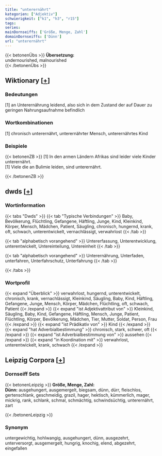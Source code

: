 ```yaml
---
title: "unterernährt"
kategorien: ["Adjektiv"]
schwierigkeit: ["k1", "h3", "r15"]
tags:
series:
mainDornseiffs: ['Größe, Menge, Zahl']
domainDornseiffs: ['Dünn']
url: "unterernährt"
---
```


{{< betonenÜbs >}}
**Übersetzung:**  
undernourished, malnourished  
{{< /betonenÜbs >}}

## Wiktionary [[+](https://de.wiktionary.org/wiki/unterernährt)]

### Bedeutungen
[1] an Unterernährung leidend, also sich in dem Zustand der auf Dauer zu geringen Nahrungsaufnahme befindlich  

### Wortkombinationen
[1] chronisch unterernährt, unterernährter Mensch, unterernährtes Kind  

### Beispiele
{{< betonenZB >}}
[1] In den armen Ländern Afrikas sind leider viele Kinder unterernährt.  
[1] Viele die an Bulimie leiden, sind unterernährt.  

{{< /betonenZB >}}


## dwds [[+](https://www.dwds.de/wb/unterernährt)]

### Wortinformation
{{< tabs "Dwds" >}}
{{< tab "Typische Verbindungen" >}}
Baby, Bevölkerung, Flüchtling, Gefangene, Häftling, Junge, Kind, Kleinkind, Körper, Mensch, Mädchen, Patient, Säugling, chronisch, hungernd, krank, oft, schwach, unterentwickelt, vernachlässigt, verwahrlost
{{< /tab >}}

{{< tab "alphabetisch vorangehend" >}}
Untererfassung, Unterentwicklung, unterentwickelt, Untereinteilung, Untereinheit
{{< /tab >}}

{{< tab "alphabetisch vorangehend" >}}
Unterernährung, Unterfaden, unterfahren, Unterfahrschutz, Unterfahrung
{{< /tab >}}

{{< /tabs >}}

### Wortprofil
{{< expand "Überblick" >}} verwahrlost, hungernd, unterentwickelt, chronisch, krank, vernachlässigt, Kleinkind, Säugling, Baby, Kind, Häftling, Gefangene, Junge, Mensch, Körper, Mädchen, Flüchtling, oft, schwach, Patient {{< /expand >}}
{{< expand "ist Adjektivattribut von" >}} Kleinkind, Säugling, Baby, Kind, Gefangene, Häftling, Mensch, Junge, Patient, Flüchtling, Körper, Bevölkerung, Mädchen, Tier, Mutter, Soldat, Person, Frau {{< /expand >}}
{{< expand "ist Prädikativ von" >}} Kind {{< /expand >}}
{{< expand "hat Adverbialbestimmung" >}} chronisch, stark, schwer, oft {{< /expand >}}
{{< expand "ist Adverbialbestimmung von" >}} aussehen {{< /expand >}}
{{< expand "in Koordination mit" >}} verwahrlost, unterentwickelt, krank, schwach {{< /expand >}}

## Leipzig Corpora [[+](https://corpora.uni-leipzig.de/en/res?word=unterernährt&corpusId=deu_newscrawl-public_2018)]

### Dornseiff Sets
{{< betonenLeipzig >}}
**Größe, Menge, Zahl:**  
**Dünn:** ausgehungert, ausgemergelt, biegsam, dünn, dürr, fleischlos, gertenschlank, geschmeidig, grazil, hager, hektisch, kümmerlich, mager, mickrig, rank, schlank, schmal, schmächtig, schwindsüchtig, unterernährt, zart  

{{< /betonenLeipzig >}}

### Synonym
untergewichtig, hohlwangig, ausgehungert, dünn, ausgezehrt, unterversorgt, ausgemergelt, hungrig, knochig, elend, abgezehrt, eingefallen

